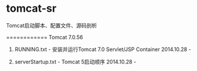 tomcat-sr
=========

Tomcat启动脚本、配置文件、源码剖析

============
Tomcat 7.0.56
1. RUNNING.txt - 安装并运行Tomcat 7.0 Servlet/JSP Container
	2014.10.28 - 

2. serverStartup.txt - Tomcat 5启动顺序
	2014.10.28 - 
